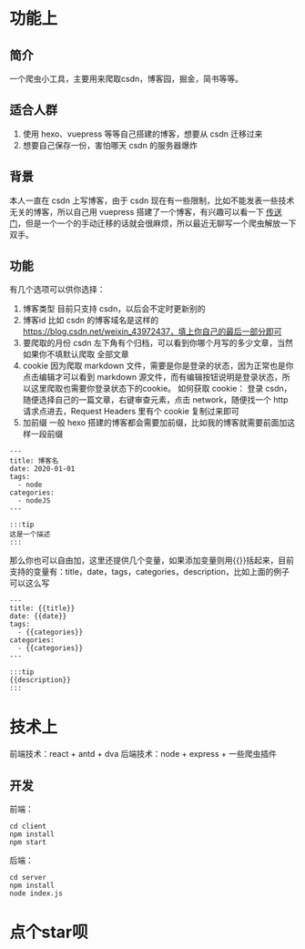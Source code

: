 # 功能上
## 简介
一个爬虫小工具，主要用来爬取csdn，博客园，掘金，简书等等。
## 适合人群
1. 使用 hexo、vuepress 等等自己搭建的博客，想要从 csdn 迁移过来
2. 想要自己保存一份，害怕哪天 csdn 的服务器爆炸
## 背景
本人一直在 csdn 上写博客，由于 csdn 现在有一些限制，比如不能发表一些技术无关的博客，所以自己用 vuepress 搭建了一个博客，有兴趣可以看一下 [传送门](https://lvan-zhang.github.io/)，但是一个一个的手动迁移的话就会很麻烦，所以最近无聊写一个爬虫解放一下双手。
## 功能
有几个选项可以供你选择：
1. 博客类型
目前只支持 csdn，以后会不定时更新别的
2. 博客id
比如 csdn 的博客域名是这样的 https://blog.csdn.net/weixin_43972437，填上你自己的最后一部分即可
3. 要爬取的月份
csdn 左下角有个归档，可以看到你哪个月写的多少文章，当然如果你不填默认爬取 全部文章
4. cookie
因为爬取 markdown 文件，需要是你是登录的状态，因为正常也是你点击编辑才可以看到 markdown 源文件，而有编辑按钮说明是登录状态，所以这里爬取也需要你登录状态下的cookie。
如何获取 cookie：
登录 csdn，随便选择自己的一篇文章，右键审查元素，点击 network，随便找一个 http 请求点进去，Request Headers 里有个 cookie 复制过来即可
5. 加前缀
一般 hexo 搭建的博客都会需要加前缀，比如我的博客就需要前面加这样一段前缀
```
---
title: 博客名
date: 2020-01-01
tags:
  - node
categories:
  - nodeJS
---

:::tip
这是一个描述
:::

```
那么你也可以自由加，这里还提供几个变量，如果添加变量则用{{}}括起来，目前支持的变量有：title，date，tags，categories，description，比如上面的例子可以这么写
```
---
title: {{title}}
date: {{date}}
tags:
  - {{categories}}
categories:
  - {{categories}}
---

:::tip
{{description}}
:::

```
# 技术上
前端技术：react + antd + dva
后端技术：node + express + 一些爬虫插件
## 开发
前端：
```
cd client
npm install
npm start
```
后端：
```
cd server
npm install
node index.js
```

# 点个star呗